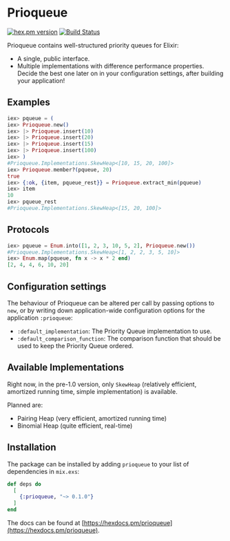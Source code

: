 # Prioqueue

[![hex.pm version](https://img.shields.io/hexpm/v/prioqueue.svg)](https://hex.pm/packages/prioqueue)
[![Build Status](https://travis-ci.org/Qqwy/elixir-prioqueue.svg?branch=master)](https://travis-ci.org/Qqwy/elixir-prioqueue)

Prioqueue contains well-structured priority queues for Elixir:

- A single, public interface.
- Multiple implementations with difference performance properties. Decide the best one later on in your configuration settings, after building your application!


## Examples

```elixir
iex> pqueue = (
iex> Prioqueue.new()
iex> |> Prioqueue.insert(10)
iex> |> Prioqueue.insert(20)
iex> |> Prioqueue.insert(15)
iex> |> Prioqueue.insert(100)
iex> )
#Prioqueue.Implementations.SkewHeap<[10, 15, 20, 100]>
iex> Prioqueue.member?(pqueue, 20)
true
iex> {:ok, {item, pqueue_rest}} = Prioqueue.extract_min(pqueue)
iex> item
10
iex> pqueue_rest
#Prioqueue.Implementations.SkewHeap<[15, 20, 100]>
```

## Protocols

```elixir
iex> pqueue = Enum.into([1, 2, 3, 10, 5, 2], Prioqueue.new())
#Prioqueue.Implementations.SkewHeap<[1, 2, 2, 3, 5, 10]>
iex> Enum.map(pqueue, fn x -> x * 2 end)
[2, 4, 4, 6, 10, 20]
```

## Configuration settings

The behaviour of Prioqueue can be altered per call by passing options to `new`, or by writing down application-wide configuration options for the application `:prioqueue`:

- `:default_implementation`: The Priority Queue implementation to use.
- `:default_comparison_function`: The comparison function that should be used to keep the Priority Queue ordered.

## Available Implementations

Right now, in the pre-1.0 version, only `SkewHeap` (relatively efficient, amortized running time, simple implementation) is available.

Planned are:

- Pairing Heap (very efficient, amortized running time)
- Binomial Heap (quite efficient, real-time)

## Installation

The package can be installed
by adding `prioqueue` to your list of dependencies in `mix.exs`:

```elixir
def deps do
  [
    {:prioqueue, "~> 0.1.0"}
  ]
end
```

The docs can
be found at [https://hexdocs.pm/prioqueue](https://hexdocs.pm/prioqueue).

